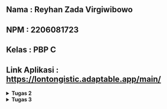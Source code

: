 ## Nama    : Reyhan Zada Virgiwibowo
## NPM     : 2206081723
## Kelas   : PBP C
## Link Aplikasi : https://lontongistic.adaptable.app/main/

<details>
<summary><b>Tugas 2</b></summary>

## Tugas 2
### 1. Jelaskan bagaimana cara kamu mengimplementasikan checklist di atas secara step-by-step (bukan hanya sekadar mengikuti tutorial).
Jawab : 
- Step pertama adalah membuat virtual environment terlebih dahulu dengan cara menulis perintah `python -m venv env` di cmd
- Aktifkan virtual environment dengan menulis perintah `env\Scripts\activate` di cmd.
- Kemudian buatlah file requirements.txt dan isi dengan dependensi yang diperlukan dan install dengan menjalankan perintah `pip install -r requirements.txt`
- Jalankan project Django dengan menjalankan perintah `django-admin startproject lontongistic`.
- Menambahkan `"*"` pada `ALLOWED_HOSTS` pada `settings.py ` dan membuat file `.gitignore`
- Menjalankan perintah `python manage.py startapp main` untuk membuat aplikasi `main`
- Membuat folder `templates` di dalam `main` dan menambahkan `main.html` didalamnya
- Menambahkan `path('main/', include('main.urls'))` di `urls.py` didalam `lontongistic` 
- Membuat model pada `main` dengan nama `Item` dan menambahkan attributes `name`, `amount`, `description`, `category`, `date_added`
- Membuat function `show_main` dengan context pada `views.py` dengan context `app`, `name`, `class`. Kemudian context tersebut di render pada `main.html` dengan memanggilnya menggunakan `{{app}}`, `{{name}}`, `{{class}}` 
- Membuat `urls.py` pada `main` dan menambahkan ` app_name = 'main' `. Add `path('', show_main, name='show_main')` pada list `urlpatterns`
- Deploy aplikasi web pada Adaptable serta melakukan add, commit, dan push ke repository pada GitHub.

### 2. Buatlah bagan yang berisi request client ke web aplikasi berbasis Django beserta responnya dan jelaskan pada bagan tersebut kaitan antara urls.py, views.py, models.py, dan berkas html.
Jawab : 

<img src="/images/bagan.png">

Penjelasan :

Asumsikan ada client yang melakukan suatu aktivitas pada situs berbasis Django, maka browser akan mengirimkan HTTP Request kepada server situs tersebut dan akan dihandle oleh `urls.py` untuk mencari pattern url yang diinginkan client. Kemudian, framework Django akan menggunakan `views.py` untuk melakukan pengolahan dan operasi logika pada data yang terdapat pada `models.py`. Setelah pengolahan data selesai, maka `views.py` akan mengirimkan file `html` yang terdapat pada `templates` kepada client. Setelah itu browser client akan melakukan proses rendering file `html` yang merupakan HTTP Response.
 
### 3. Jelaskan mengapa kita menggunakan virtual environment? Apakah kita tetap dapat membuat aplikasi web berbasis Django tanpa menggunakan virtual environment?
Jawab :

Alasan kita perlu menggunakan virtual environment dalam membuat aplikasi web berbasis Django adalah untuk mengisolasi dependensi dari setiap project. Selain itu, dengan menggunakan virtual environment, pengelolaan aplikasi pun menjadi lebih mudah. Meskipun kita tetap dapat membuat aplikasi tanpa menggunakan virtual environment, tetapi tindakan tersebut akan sangat beresiko untuk mengakibatkan terjadinya konflik dependensi yang mungkin terjadi saat mengembangkan beberapa proyek Django di komputer yang sama.

### 4. Jelaskan apakah itu MVC, MVT, MVVM dan perbedaan dari ketiganya.
Jawab : 

### - MVC :
Model View Controller adalah pola arsitektur dalam pembuatan sebuah aplikasi dengan cara memisahkan kode menjadi 3 bagian yaitu :

- Model : Bagian yang bertugas untuk mengatur dan mengorganisasikan data yang ada pada database

- View : Bagian yang bertugas untuk menampilkan informasi kepada user

- Controller : Bagian yang bertugas untuk menghubungkan model dengan view

Alur proses dari MVC dimulai dari View yang akan meminta data untk ditampilkan kepada user, kemudian permintaan tersebut akan diteruskan ke Model melalui Controller, lalu Model akan mencari dan mengolah data yang diminta di dalam database. Setelah data ditemukan dan diolah, Model akan mengirimkan data tersebut kepada Controller untuk diatur dan nantinya akan dikirimkan kembali ke VIew untuk ditampilkan kepada user.

### - MVT :
Model View Template adalah pola arsitektur yang menggunakan 3 komponen utama yaitu Model, View dan Template.

- Model : Bagian yang bertugas untuk mengatur dan mengorganisasikan data yang ada pada database
  
- View : Bagian yang berinteraksi dengan model dan template, mengaplikasikan business logic, dan menghandle request HTTP (web) dan memberikan respons HTTP (web)
  
- Template : Bagian yang bertugas sebagai User Interface dan menhandle komponen statis seperti HTML untuk  merancang tampilan yang akhirnya akan diisi dengan data

Alur proses dari MVT dimulai ketika user mengirim URL request yang kemudian akan diterima oleh view, lalu view akan menjalankan business logic dan berinteraksi dengan Model untuk mengirimkan data dan template untuk mengahasilkan dokumen HTML yang berisikan data. Kemudian dokumen HTML yang telah dibuat akan dikembalikan oleh View sebagai respons kepada user.

### - MVVM :
Model View ViewModel adalah sebuah arsitektur pembuatan aplikasi yang menggunakan 3 komponen utama yaitu Model, View, dan ViewModel.

- Model : Tempat untuk logika bisnis dan data 

- View : Bertanggung jawab untuk mengatur UI yang nantinya akan dilihat oleh pengguna
  
- ViewModel : Berfungsi sebagai pertantara antara Model dan View

Alur proses MVVM dimulai ketika user berinteraksi dengan View, kemudian View akan mengirimkan permintaan ke ViewModel dan ViewModel akan menghubungi Model untuk mengambil atau memproses data. Setelah mendapatkan data dari Model, ViewModel akan mengirimkan data yang diperbarui ke View untuk ditampilkan kembali kepada pengguna.

### Perbedaan antara MVC, MVT dan MVVM
Perbedaan antara MVC, MVT dan MVVM adalah MVC lebih berfokus kepada pengendalian alur kerja aplikasi, sedangkan MVT menggunakan sebuah template untuk menggabungkan data dan tampilan, dan MVVM menggunakan ViewModel untuk mengikat data secara langsung ke tampilan. Pilihan antara ketiga arsitektur tersebut bergantung pada bahasa pemrograman dan framework yang digunakan untuk mengembangkan suatu aplikasi.
</details>

<details>
<summary><b>Tugas 3</h1></b></summary>

## Tugas 3

### 1. Apa perbedaan antara form POST dan form GET dalam Django?

Jawab:

### POST :

POST adalah method request HTTP dimana data yang dikirimkan tidak terlihat pada URL. Method ini tidak memiliki limitasi untuk ukuran data yang akan dikirim. Method POST biasa digunakan untuk mengirimkan informasi yang kredensial atau sensitif seperti password.

### GET :

GET adalah method request HTTP dimana data yang dikirimkan akan terlihat pada URL. Method ini dibatasi untuk mengirimkan maksimal 2048 karakter. Method GET lebih baik digunakan untuk mengirimkan informasi yang tidak sensitif.

### 2. Apa perbedaan utama antara XML, JSON, dan HTML dalam konteks pengiriman data?

Jawab :

### XML :

XML (Extensible Markup Language) adalah format data yang dapat dibaca oleh manusia maupun mesin dengan menggunakan markup tags yang mirip dengan HTML untuk mendefinisikan suatu struktur data. XML digunakan untuk pertukaran data yang lebih kompleks dan lebih terstruktur, contohnya mengirim data sebagai API.

Contoh :
```xml
<?xml version="1.0" encoding="utf-8"?>
<django-objects version="1.0">
    <object model="main.item" pk="1">
        <field name="name" type="CharField">Aqua Galon</field>
        <field name="amount" type="IntegerField">5</field>
        <field name="description" type="TextField">Galon Aqua untuk didistribusikan kepada masyarakat</field>
        <field name="category" type="TextField">Minuman</field>
        <field name="date_added" type="DateTimeField">2023-09-19T09:04:00.815031+00:00</field>
    </object>
</django-objects>
```

### JSON :

JSON (JavaScript Object Notation) adalah format data ringan  untuk pertukaran data antara aplikasi yang telah didesain untuk mudah dibaca oleh manusia dan mudah diproses oleh mesin.
JSON mendukung penggunaan tipe data dasar seperti objek, array, string, integer, dan lainnya.

Contoh : 
```json
[
    {
        "model": "main.item",
        "pk": 1,
        "fields": {
            "name": "Aqua Galon",
            "amount": 5,
            "description": "Galon Aqua untuk didistribusikan kepada masyarakat",
            "category": "Minuman",
            "date_added": "2023-09-19T09:04:00.815Z"
        }
    }
]
```

### HTML :

HTML (Hypertext Markup Language) adalah bahasa markup yang digunakan untuk membuat dan menyusun struktur, tampilan, konten, serta script dari sebuah website. Fungsi dari HTML bukan untuk pertukaran data secara langsung seperti XML atau JSON, tetapi sebagai penyusun konten yang akan ditampilkan dalam browser web.

Contoh :
```html
<!DOCTYPE html>
<html lang="en">
    <head>
        <meta charset="UTF-8" />
        <meta
            name="viewport"
            content="width=device-width, initial-scale=1.0"
        />
        {% block meta %}
        {% endblock meta %}
    </head>

    <body>
        {% block content %}
        {% endblock content %}
    </body>
</html>
```

### 3. Mengapa JSON sering digunakan dalam pertukaran data antara aplikasi web modern?

Jawab :

Alasan JSON sering digunakan dalam pertukaran data antara aplikasi web modern adalah penulisannya yang simple serta machine and human readable. JSON adalah format data yang ringan dan mudah diproses oleh mesin, sehingga mengurangi beban pada server dan meningkatkan kinerja aplikasi. Selain itu, JSON menggunakan `dictionary` dan `list` sebagai kontainer yang sudah biasa digunakan oleh programmer.


### 4. Jelaskan bagaimana cara kamu mengimplementasikan checklist di atas secara step-by-step (bukan hanya sekadar mengikuti tutorial).

Jawab :

### Membuat Input Form Untuk Menambahkan Objek

- Membuat file bernama `forms.py` pada `main` untuk membuat struktur form dengan menambahkan kode berikut:

``` python
from django.forms import ModelForm
from main.models import Item

class ProductForm(ModelForm):
    class Meta:
        model = Item
        fields = ["name", "amount", "description", "category"]
```

### Menambahkan 5 fungsi views untuk melihat objek yang sudah ditambahkan dalam format HTML, JSON, XML by ID, dan JSON by ID

- Membuat fungsi untuk menerima parameter request yang dapat menambahkan data secara otomatis saat di-submit dengan menambahkan potongan kode berikut pada `forms.py`:

``` python
def create_product(request):
    form = ProductForm(request.POST or None)

    if form.is_valid() and request.method == "POST":
        form.save()
        return HttpResponseRedirect(reverse('main:show_main'))

    context = {'form': form}
    return render(request, "create_product.html", context)
```

- Membuat berkas HTML bernama `create_product.html` pada `main/templates` untuk membuat kerangka halaman form dengan menambahan potongan kode berikut:
```html
{% extends 'base.html' %} 

{% block content %}
<h1>Add New Item</h1>

<form method="POST">
    {% csrf_token %}
    <table>
        {{ form.as_table }}
        <tr>
            <td></td>
            <td>
                <input type="submit" value="Add Item"/>
            </td>
        </tr>
    </table>
</form>

{% endblock %}
```

- Menampilkan data produk dalam bentuk table pada `main.html` serta menambahkan tombol Add New Item yang akan mendirect user ke halaman form dengan menambahkkan fungsi baru yaitu `create_product` dengan parameter `request`

```html

{% extends 'base.html' %}

{% block content %}
    <h1>Lontongistic</h1>
    <h2>Your digital inventory maestro!</h2>

    <h5>Name:</h5>
    <p>{{name}}</p>

    <h5>Class:</h5>
    <p>{{class}}</p>
    <table border="1px">
        <tr>
            <th align="center">Name</th>
            <th align="center">Amount</th>
            <th align="center">Description</th>
            <th align="center">Category</th>
            <th align="center">Date Added</th>
        </tr>
    
        {% comment %} Berikut cara memperlihatkan data produk di bawah baris ini {% endcomment %}
    
        {% for item in items %}
            <tr>
                <td align="center">{{item.name}}</td>
                <td align="center">{{item.amount}}</td>
                <td align="center">{{item.description}}</td>
                <td align="center">{{item.category}}</td>
                <td align="center">{{item.date_added}}</td>
            </tr>
        {% endfor %}
    </table>
    <h5>Anda menyimpan {{items_total}} item pada aplikasi ini</h5>
    <br />
    
    <a href="{% url 'main:create_product' %}">
        <button>
            Add New Item
        </button>
    </a>
    
{% endblock content %}
```

- Membuat fungsi yang menerima parameter request pada `views.py` di `main` dalam bentuk JSON maupun XML dan akan menyimpan hasil query dari seluruh data yang ada pada `Item`, serta menambahkan return function berupa `HttpResponse` yang berisi parameter data hasil qeury yang sudah diserialisasi.

```python
def show_json(request):
    data = Product.objects.all()
    return HttpResponse(serializers.serialize("json", data), content_type="application/json")

def show_xml(request):
    data = Product.objects.all()
    return HttpResponse(serializers.serialize("xml", data), content_type="application/xml")

def show_xml_by_id(request, id):
    data = Product.objects.filter(pk=id)
    return HttpResponse(serializers.serialize("xml", data), content_type="application/xml")

def show_json_by_id(request, id):
    data = Product.objects.filter(pk=id)
    return HttpResponse(serializers.serialize("json", data), content_type="application/json")
```

### Membuat routing URL untuk masing-masing views yang telah ditambahkan  

- Mengimpor fungsi yang telah dibuat sebelumnya dan menambahkan path url kedalam `urlpatterns` pada `urls.py` di `main` untuk mengakses fungsi yang telah diimpor sehingga kode menjadi :

``` python
urlpatterns = [
    path('xml/<int:id>/', show_xml_by_id, name='show_xml_by_id'),
    path('json/<int:id>/', show_json_by_id, name='show_json_by_id'), 
    path('json/', show_json, name='show_json'),
    path('xml/', show_xml, name='show_xml'), 
    path('create-product', create_product, name='create_product'),
    path('', show_main, name='show_main'),
]
```
### Screenshot Postman

- JSON

<img src="/images/postman_json.png">

- JSON by ID

<img src="/images/postman_json_id.png">

- XML

<img src="/images/postman_xml.png">

- XML by ID

<img src="/images/postman_xml_id.png">
